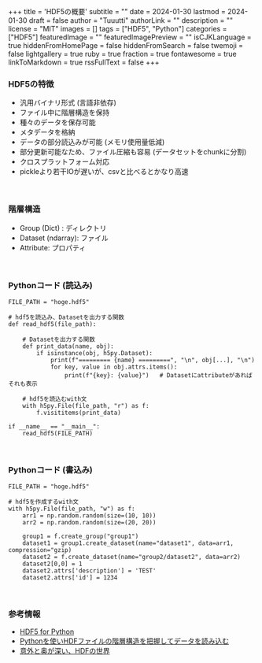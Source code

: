 +++
title = 'HDF5の概要'
subtitle = ""
date = 2024-01-30
lastmod = 2024-01-30
draft = false
author = "Tuuutti"
authorLink = ""
description = ""
license = "MIT"
images = []
tags = ["HDF5", "Python"]
categories = ["HDF5"]
featuredImage = ""
featuredImagePreview = ""
isCJKLanguage = true
hiddenFromHomePage = false
hiddenFromSearch = false
twemoji = false
lightgallery = true
ruby = true
fraction = true
fontawesome = true
linkToMarkdown = true
rssFullText = false
+++

<!--more-->

### HDF5の特徴
- 汎用バイナリ形式 (言語非依存)
- ファイル中に階層構造を保持
- 種々のデータを保存可能
- メタデータを格納
- データの部分読込みが可能 (メモリ使用量低減)
- 部分更新可能なため、ファイル圧縮も容易 (データセットをchunkに分割)
- クロスプラットフォーム対応
- pickleより若干IOが遅いが、csvと比べるとかなり高速
<br>

### 階層構造
- Group (Dict) : ディレクトリ
- Dataset (ndarray): ファイル
- Attribute: プロパティ
<br>

### Pythonコード (読込み)
    FILE_PATH = "hoge.hdf5"

    # hdf5を読込み、Datasetを出力する関数
    def read_hdf5(file_path):

        # Datasetを出力する関数
        def print_data(name, obj):
            if isinstance(obj, h5py.Dataset):
                print(f"========= {name} =========", "\n", obj[...], "\n")
                for key, value in obj.attrs.items():
                    print(f"{key}: {value}")   # Datasetにattributeがあればそれも表示

        # hdf5を読込むwith文
        with h5py.File(file_path, "r") as f:
            f.visititems(print_data)

    if __name__ == "__main__":
        read_hdf5(FILE_PATH)
<br>

### Pythonコード (書込み)
    FILE_PATH = "hoge.hdf5"

    # hdf5を作成するwith文
    with h5py.File(file_path, "w") as f:
        arr1 = np.random.random(size=(10, 10))
        arr2 = np.random.random(size=(20, 20))

        group1 = f.create_group("group1")
        dataset1 = group1.create_dataset(name="dataset1", data=arr1, compression="gzip)
        dataset2 = f.create_dataset(name="group2/dataset2", data=arr2)
        dataset2[0,0] = 1
        dataset2.attrs['description'] = 'TEST'
        dataset2.attrs['id'] = 1234
<br>

### 参考情報
- [HDF5 for Python](https://docs.h5py.org/en/stable/)
- [Pythonを使いHDFファイルの階層構造を把握してデータを読み込む](https://qiita.com/skotaro/items/873507dc8f8f967bbc03#fnref5)
- [意外と奥が深い、HDFの世界](https://qiita.com/simonritchie/items/23db8b4cb5c590924d95)
